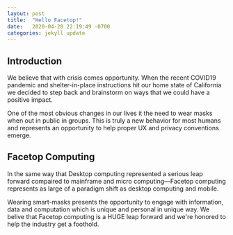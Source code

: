 ```yaml
---
layout: post
title:  "Hello Facetop!"
date:   2020-04-20 22:19:49 -0700
categories: jekyll update
---
```


## Introduction

We believe that with crisis comes opportunity. When the recent COVID19 pandemic and shelter-in-place instructions hit our home state of California we decided to step back and brainstorm on ways that we could have a positive impact.

One of the most obvious changes in our lives it the need to wear masks when out in public in groups. This is truly a new behavior for most humans and represents an opportunity to help proper UX and privacy conventions emerge.

## Facetop Computing

In the same way that Desktop computing represented a serious leap forward compaired to mainframe and micro computing&mdash;Facetop computing represents as large of a paradigm shift as desktop computing and mobile.

Wearing smart-masks presents the opportunity to engage with information, data and computation which is unique and personal in unique way. We belive that Facetop computing is a HUGE leap forward and we're honored to help the industry get a foothold.
